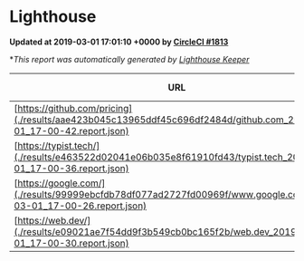 
# Lighthouse

**Updated at 2019-03-01 17:01:10 +0000 by [CircleCI #1813](https://circleci.com/gh/ItinerisLtd/lighthouse-keeper-example/1813)**

**This report was automatically generated by [Lighthouse Keeper](https://github.com/itinerisltd/lighthouse-keeper)*

| URL | Performance | Accessibility | Best Practices | SEO | PWA | Updated At |
| --- | --- | --- | --- | --- | --- | --- |
| [https://github.com/pricing](./results/aae423b045c13965ddf45c696df2484d/github.com_2019-03-01_17-00-42.report.json) | 0.8 | 0.89 | 0.93 | 0.9 | 0.58 | 2019-03-01T17:00:42.410Z |
| [https://typist.tech/](./results/e463522d02041e06b035e8f61910fd43/typist.tech_2019-03-01_17-00-36.report.json) | 1 |  |  |  |  | 2019-03-01T17:00:36.208Z |
| [https://google.com/](./results/99999ebcfdb78df077ad2727fd00969f/www.google.com_2019-03-01_17-00-26.report.json) | 0.96 | 0.71 | 0.93 | 0.8 | 0.58 | 2019-03-01T17:00:26.292Z |
| [https://web.dev/](./results/e09021ae7f54dd9f3b549cb0bc165f2b/web.dev_2019-03-01_17-00-30.report.json) | 0.9 | 0.93 | 1 | 0.91 | 1 | 2019-03-01T17:00:30.844Z |
